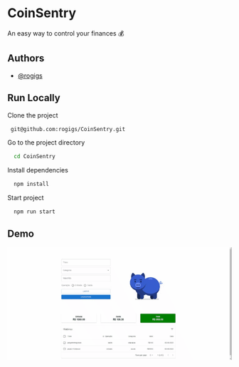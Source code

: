 # CoinSentry

An easy way to control your finances 💰

## Authors

- [@rogigs](https://www.github.com/rogigs)

## Run Locally

Clone the project

```bash
 git@github.com:rogigs/CoinSentry.git
```

Go to the project directory

```bash
  cd CoinSentry
```

Install dependencies

```bash
  npm install
```

Start project

```bash
  npm run start
```

## Demo

![Preview](./preview_coinSentry.gif)
